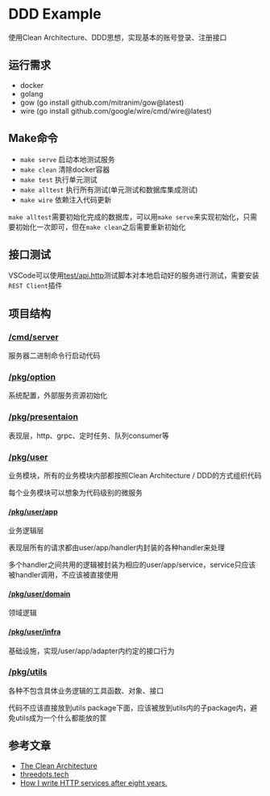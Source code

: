 # DDD Example

使用Clean Architecture、DDD思想，实现基本的账号登录、注册接口

## 运行需求

- docker
- golang
- gow (go install github.com/mitranim/gow@latest)
- wire (go install github.com/google/wire/cmd/wire@latest)

## Make命令

- `make serve` 启动本地测试服务
- `make clean` 清除docker容器
- `make test` 执行单元测试
- `make alltest` 执行所有测试(单元测试和数据库集成测试)
- `make wire` 依赖注入代码更新

`make alltest`需要初始化完成的数据库，可以用`make serve`来实现初始化，只需要初始化一次即可，但在`make clean`之后需要重新初始化

## 接口测试

VSCode可以使用[test/api.http](./test/api.http)测试脚本对本地启动好的服务进行测试，需要安装`REST Client`插件

## 项目结构

### [/cmd/server](./cmd/server/)

服务器二进制命令行启动代码

### [/pkg/option](./pkg/option/)

系统配置，外部服务资源初始化

### [/pkg/presentaion](./pkg/presentation/)

表现层，http、grpc、定时任务、队列consumer等

### [/pkg/user](./pkg/user/)

业务模块，所有的业务模块内部都按照Clean Architecture / DDD的方式组织代码

每个业务模块可以想象为代码级别的微服务

#### [/pkg/user/app](./pkg/user/app/)

业务逻辑层

表现层所有的请求都由user/app/handler内封装的各种handler来处理

多个handler之间共用的逻辑被封装为相应的user/app/service，service只应该被handler调用，不应该被直接使用

#### [/pkg/user/domain](./pkg/user/domain/)

领域逻辑

#### [/pkg/user/infra](./pkg/user/infra/)

基础设施，实现/user/app/adapter内约定的接口行为

### [/pkg/utils](./pkg/utils/)

各种不包含具体业务逻辑的工具函数、对象、接口

代码不应该直接放到utils package下面，应该被放到utils内的子package内，避免utils成为一个什么都能放的筐

## 参考文章

- [The Clean Architecture](https://blog.cleancoder.com/uncle-bob/2012/08/13/the-clean-architecture.html)
- [threedots.tech](https://threedots.tech/)
- [How I write HTTP services after eight years.](https://pace.dev/blog/2018/05/09/how-I-write-http-services-after-eight-years.html)
